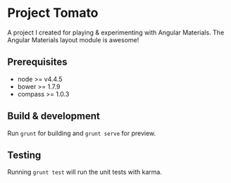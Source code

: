 # Project Tomato

A project I created for playing & experimenting with Angular Materials. The Angular Materials layout module is awesome!

## Prerequisites

- node >= v4.4.5
- bower >= 1.7.9
- compass >= 1.0.3

## Build & development

Run `grunt` for building and `grunt serve` for preview.

## Testing

Running `grunt test` will run the unit tests with karma.
